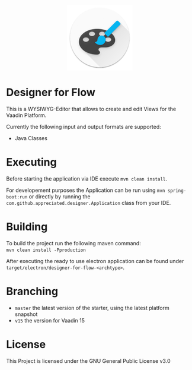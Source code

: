 <p align="center"><img src="https://raw.githubusercontent.com/appreciated/designer-for-flow/master/src/main/resources/META-INF/resources/img/logo-floating-low.png?token=AANGKNLTCYUVNOUCI5CBBES7OOX3K">
<br>
<h1>Designer for Flow</h1>
</p> 

This is a WYSIWYG-Editor that allows to create and edit Views for the Vaadin Platform.

Currently the following input and output formats are supported:
- Java Classes    

# Executing
Before starting the application via IDE execute `mvn clean install`.

For developement purposes the Application can be run using `mvn spring-boot:run` or directly by running the `com.github.appreciated.designer.Application` class from your IDE. 

# Building
To build the project run the following maven command:  
`mvn clean install -Pproduction` 

After executing the ready to use electron application can be found under `target/electron/designer-for-flow-<archtype>`.

# Branching

* `master` the latest version of the starter, using the latest platform snapshot
* `v15` the version for Vaadin 15

# License

This Project is licensed under the GNU General Public License v3.0
